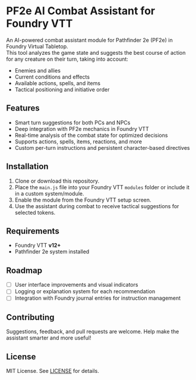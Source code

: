 # PF2e AI Combat Assistant for Foundry VTT

An AI-powered combat assistant module for Pathfinder 2e (PF2e) in Foundry Virtual Tabletop.  
This tool analyzes the game state and suggests the best course of action for any creature on their turn, taking into account:

- Enemies and allies
- Current conditions and effects
- Available actions, spells, and items
- Tactical positioning and initiative order

## Features

- Smart turn suggestions for both PCs and NPCs
- Deep integration with PF2e mechanics in Foundry VTT
- Real-time analysis of the combat state for optimized decisions
- Supports actions, spells, items, reactions, and more
- Custom per-turn instructions and persistent character-based directives

## Installation

1. Clone or download this repository.
2. Place the `main.js` file into your Foundry VTT `modules` folder or include it in a custom system/module.
3. Enable the module from the Foundry VTT setup screen.
4. Use the assistant during combat to receive tactical suggestions for selected tokens.

## Requirements

- Foundry VTT **v12+**
- Pathfinder 2e system installed

## Roadmap

- [ ] User interface improvements and visual indicators
- [ ] Logging or explanation system for each recommendation
- [ ] Integration with Foundry journal entries for instruction management

## Contributing

Suggestions, feedback, and pull requests are welcome. Help make the assistant smarter and more useful!

## License

MIT License. See [LICENSE](./LICENSE) for details.
